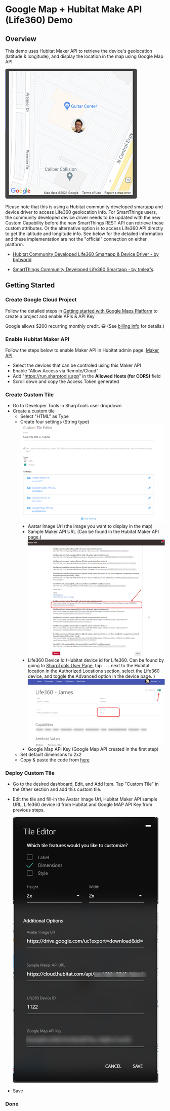# Google Map + Hubitat Make API (Life360) Demo

## Overview

This demo uses Hubitat Maker API to retrieve the device's geolocation (latitude & longitude), and display the location in the map using Google Map API.

![Quick View](/Google%20Map%20Demo/assets/location_tracker_tile.png)

Please note that this is using a Hubitat community developed smartapp and device driver to access Life360 geolocation info. For SmartThings users, the community developed device driver needs to be updated with the new Custom Capability before the new SmartThings REST API can retrieve these custom attributes. Or the alternative option is to access Life360 API directly to get the latitude and longitude info. See below for the detailed information and these implementation are not the "official" connection on either platform.

* [Hubitat Community Developed Life360 Smartapp & Device Driver - by bptworld](https://github.com/bptworld/Hubitat/tree/master/Ported)

* [SmartThings Community Developed Life360 Smartapp - by tmleafs](https://github.com/tmleafs/life360-smartthings-refresh/tree/master/smartapps/tmleafs/life360-connect.src).


## Getting Started

### Create Google Cloud Project
Follow the detailed steps in [Getting started with Google Maps Platform](https://developers.google.com/maps/gmp-get-started) to create a project and enable APIs & API Key

Google allows $200 recurring monthly credit. 😀 
(See [billing info](https://developers.google.com/maps/billing-credits) for details.)

### Enable Hubitat Maker API 
Follow the steps below to enable Maker API in Hubitat admin page.
[Maker API](https://docs.hubitat.com/index.php?title=Maker_API)
* Select the devices that can be controled using this Maker API
* Enable "Allow Access via Remote/Cloud"
* Add "https://run.sharptools.app" in the **Allowed Hosts (for CORS)** field
* Scroll down and copy the Access Token generated

### Create Custom Tile
* Go to Developer Tools in SharpTools user dropdown
* Create a custom tile
    * Select "HTML" as Type
    * Create four settings (String type)
    ![settings](/Google%20Map%20Demo/assets/tile_settings.png)
        * Avatar Image Url (the image you want to display in the map)
        * Sample Maker API URL (Can be found in the Hubitat Maker API page.)
          ![smaple_url](/Google%20Map%20Demo/assets/sample_cloud_url.png)
        * Life360 Device Id (Hubitat device id for Life360. Can be found by going to [SharpTools User Page](https://sharptools.io/user), tap `...` next to the Hubitat location in the Authorized Locations section, select the Life360 device, and toggle the Advanced option in the device page. )
          ![settings](/Google%20Map%20Demo/assets/find_device_id.png)
        * Google Map API Key (Google Map API created in the first step)          
    * Set default dimensons to 2x2
    * Copy & paste the code from [here](/Google%20Map%20Demo/source.html)

### Deploy Custom Tile
* Go to the desired dashboard, Edit, and Add Item. Tap "Custom Tile" in the Other section and add this custom tile.

* Edit the tile and fill-in the Avatar Image Url, Hubitat Maker API sample URL, Life360 device id from Hubitat and Google MAP API Key from previous steps. 

  ![Edit custom tile](/Google%20Map%20Demo/assets/tile_editor.png)

* Save


### Done